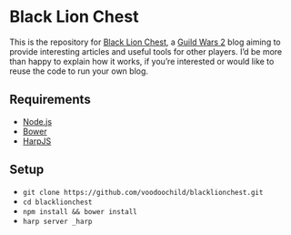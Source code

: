 # Black Lion Chest

This is the repository for [Black Lion Chest](http://blacklionchest.co.uk/), a
[Guild Wars 2](https://www.guildwars2.com/en/) blog aiming to provide interesting
articles and useful tools for other players. I’d be more than happy to explain how it works,
if you’re interested or would like to reuse the code to run your own blog.

## Requirements

- [Node.js](http://nodejs.org/)
- [Bower](http://bower.io/)
- [HarpJS](http://harpjs.com/)

## Setup

- `git clone https://github.com/voodoochild/blacklionchest.git`
- `cd blacklionchest`
- `npm install && bower install`
- `harp server _harp`
